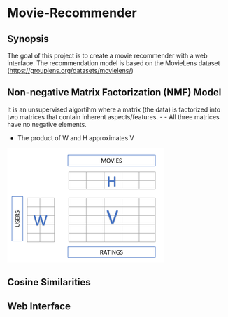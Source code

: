 # Movie-Recommender

## Synopsis
The goal of this project is to create a movie recommender with a web interface. The recommendation model is based on the MovieLens dataset (https://grouplens.org/datasets/movielens/)


## Non-negative Matrix Factorization (NMF) Model
It is an unsupervised algortihm where a matrix (the data) is factorized into two matrices that contain inherent aspects/features. - - All three matrices have no negative elements.
- The product of W and H approximates V

![Screenshot](nmf.png)


## Cosine Similarities

## Web Interface
